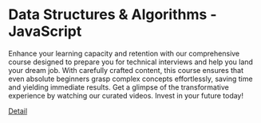 # Data Structures & Algorithms - JavaScript

Enhance your learning capacity and retention with our comprehensive course designed to prepare you for technical interviews and help you land your dream job. With carefully crafted content, this course ensures that even absolute beginners grasp complex concepts effortlessly, saving time and yielding immediate results. Get a glimpse of the transformative experience by watching our curated videos. Invest in your future today! 

[Detail](https://eduitfree.com/courses/data-structures-algorithms-javascript)
